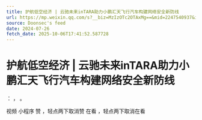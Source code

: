 ```yaml
---
title: 护航低空经济 | 云驰未来inTARA助力小鹏汇天飞行汽车构建网络安全新防线
url: https://mp.weixin.qq.com/s?__biz=MzIzOTc2OTAxMg==&mid=2247540937&idx=2&sn=cbb7a398858695db5710166c620f0f42
source: Doonsec's feed
date: 2024-07-26
fetch_date: 2025-10-06T17:41:52.587728
---
```


# 护航低空经济 | 云驰未来inTARA助力小鹏汇天飞行汽车构建网络安全新防线

：
，
。

视频
小程序
赞
，轻点两下取消赞
在看
，轻点两下取消在看